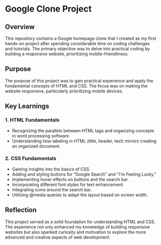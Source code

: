 # Google Clone Project 

## Overview 
This repository contains a Google homepage clone that I created as my first hands-on project after spending considerable time on coding challenges and tutorials. The primary objective was to delve into practical coding by building a responsive website, prioritizing mobile-friendliness.

## Purpose 
The purpose of this project was to gain practical experience and apply the fundamental concepts of HTML and CSS. The focus was on making the website responsive, particularly prioritizing mobile devices.

## Key Learnings 
### 1. HTML Fundamentals 
- Recognizing the parallels between HTML tags and organizing concepts in word processing software.
- Understanding how labeling in HTML (title, header, text) mirrors creating an organized document.

### 2. CSS Fundamentals
- Gaining insights into the basics of CSS.
- Adding and styling buttons for "Google Search" and "I'm Feeling Lucky."
- Implementing hover effects on buttons and the search bar.
- Incorporating different font styles for text enhancement.
- Integrating icons around the search bar.
- Utilizing @media queries to adapt the layout based on screen width.

## Reflection 
This project served as a solid foundation for understanding HTML and CSS. The experience not only enhanced my knowledge of building responsive websites but also sparked curiosity and motivation to explore the more advanced and creative aspects of web development.

